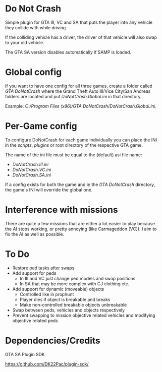# Do Not Crash

Simple plugin for GTA III, VC and SA that puts the player into any vehicle they collide with while driving.

If the colliding vehicle has a driver, the driver of that vehicle will also swap to your old vehicle.

The GTA SA version disables automatically if SAMP is loaded.

# Global config

If you want to have one config for all three games, create a folder called *GTA DoNotCrash* where the Grand Theft Auto III/Vice City/San Andreas folders are located and put *DoNotCrash.Global.ini* in that directory.

Example: *C:/Program Files (x86)/GTA DoNotCrash/DoNotCrash.Global.ini*.

# Per-Game config

To configure DoNotCrash for each game individually you can place the INI in the *scripts*, *plugins* or root directory of the respective GTA game.

The name of the ini file must be equal to the (default) asi file name:
- *DoNotCrash.III.ini*
- *DoNotCrash.VC.ini*
- *DoNotCrash.SA.ini*

If a config exists for both the game and in the *GTA DoNotCrash* directory, the game's INI will override the global one.

# Interference with missions

There are quite a few missions that are either a lot easier to play because the AI stops working, or pretty annoying (like Carmageddon (VC)). I aim to fix the AI as well as possible.

# To Do

- Restore ped tasks after swaps
- Add support for peds
  - In III and VC just change ped models and swap positions
  - In SA that may be more complex with CJ clothing etc.
- Add support for dynamic (moveable) objects
  - Controlled like in prophunt
  - Player dies if object is breakable and breaks
  - Make non-controlled breakable objects unbreakable
- Swap between peds, vehicles and objects respectively
- Prevent swapping to mission objective related vehicles and modifying objective related peds

# Dependencies/Credits

GTA SA Plugin SDK

https://github.com/DK22Pac/plugin-sdk/
